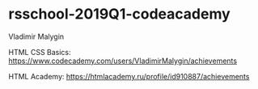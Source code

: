 # rsschool-2019Q1-codeacademy
Vladimir Malygin

HTML CSS Basics: https://www.codecademy.com/users/VladimirMalygin/achievements

HTML Academy: https://htmlacademy.ru/profile/id910887/achievements